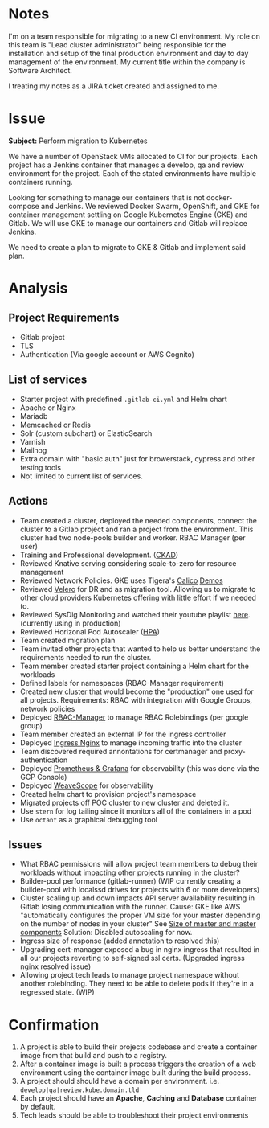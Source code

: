 # Notes

I'm on a team responsible for migrating to a new CI environment. My role on this team is "Lead cluster administrator" being responsible for the installation and setup of the final production environment and day to day management of the environment. My current title within the company is Software Architect.

I treating my notes as a JIRA ticket created and assigned to me.

# Issue
**Subject:** Perform migration to Kubernetes

We have a number of OpenStack VMs allocated to CI for our projects. Each project has a Jenkins container that manages a develop, qa and review environment for the project. Each of the stated environments have multiple containers running.

Looking for something to manage our containers that is not docker-compose and Jenkins. We reviewed Docker Swarm, OpenShift, and GKE for container management settling on Google Kubernetes Engine (GKE) and Gitlab. We will use GKE to manage our containers and Gitlab will replace Jenkins.

We need to create a plan to migrate to GKE & Gitlab and implement said plan.

# Analysis

## Project Requirements
- Gitlab project
- TLS
- Authentication (Via google account or AWS Cognito)

## List of services

- Starter project with predefined `.gitlab-ci.yml` and Helm chart
- Apache or Nginx
- Mariadb
- Memcached or Redis
- Solr (custom subchart) or ElasticSearch
- Varnish
- Mailhog
- Extra domain with "basic auth" just for browerstack, cypress and other testing tools
- Not limited to current list of services.


## Actions


- Team created a cluster, deployed the needed components, connect the cluster to a Gitlab project and ran a project from the environment. This cluster had two node-pools builder and worker. RBAC Manager (per user)
- Training and Professional development. ([CKAD](certs/))
- Reviewed Knative serving considering scale-to-zero for resource management
- Reviewed Network Policies. GKE uses Tigera's [Calico](https://www.projectcalico.org/) [Demos](https://docs.projectcalico.org/v3.11/security/tutorials/kubernetes-policy-demo/kubernetes-demo)
- Reviewed [Velero](https://velero.io/) for DR and as migration tool. Allowing us to migrate to other cloud providers Kubernetes offering with little effort if we needed to.
- Reviewed SysDig Monitoring and watched their youtube playlist [here](https://www.youtube.com/playlist?list=PLrUjPk-W0lae7KuCFvmdbWj9Powm7Ryu0). (currently using in production)
- Reviewed Horizonal Pod Autoscaler ([HPA](https://kubernetes.io/docs/tasks/run-application/horizontal-pod-autoscale/))
- Team created migration plan
- Team invited other projects that wanted to help us better understand the requirements needed to run the cluster.
- Team member created starter project containing a Helm chart for the workloads
- Defined labels for namespaces (RBAC-Manager requirement)
- Created [new cluster](docs/GKE-SETUP.md) that would become the "production" one used for all projects. Requirements: RBAC with integration with Google Groups, network policies
- Deployed [RBAC-Manager](docs/RBAC-MANAGER.md) to manage RBAC Rolebindings (per google group)
- Team member created an external IP for the ingress controller
- Deployed [Ingress Nginx](docs/INGRESS-NGINX.md) to manage incoming traffic into the cluster
- Team discovered required annontations for certmanager and proxy-authentication
- Deployed [Prometheus & Grafana](docs/PROMETHEUS-GRAFANA.md) for observability (this was done via the GCP Console)
- Deployed [WeaveScope](docs/WEAVESCOPE.md) for observability
- Created helm chart to provision project's namespace
- Migrated projects off POC cluster to new cluster and deleted it.
- Use `stern` for log tailing since it monitors all of the containers in a pod
- Use `octant` as a graphical debugging tool



## Issues

- What RBAC permissions will allow project team members to debug their workloads without impacting other projects running in the cluster?
- Builder-pool performance (gitlab-runner) (WIP currently creating a builder-pool with localssd drives for projects with 6 or more developers)
- Cluster scaling up and down impacts API server availability resulting in Gitlab losing communication with the runner. Cause: GKE like AWS "automatically configures the proper VM size for your master depending on the number of nodes in your cluster" See [Size of master and master components](https://kubernetes.io/docs/setup/best-practices/cluster-large/#size-of-master-and-master-components) Solution: Disabled autoscaling for now.
- Ingress size of response (added annotation to resolved this)
- Upgrading cert-manager exposed a bug in nginx ingress that resulted in all our projects reverting to self-signed ssl certs. (Upgraded ingress nginx resolved issue)
- Allowing project tech leads to manage project namespace without another rolebinding. They need to be able to delete pods if they're in a regressed state. (WIP)



# Confirmation
1. A project is able to build their projects codebase and create a container image from that build and push to a registry.
2. After a container image is built a process triggers the creation of a web environment using the container image built during the build process.
3. A project should should have a domain per environment. i.e. `develop|qa|review.kube.domain.tld`
4. Each project should have an **Apache**, **Caching** and **Database** container by default.
5. Tech leads should be able to troubleshoot their project environments